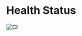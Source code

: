 # Health Status

![CI](https://github.com/maxsiis/Homework5/actions/workflows/node.js.yml/badge.svg)
